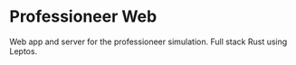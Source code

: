 # Professioneer Web

Web app and server for the professioneer simulation.
Full stack Rust using Leptos.
